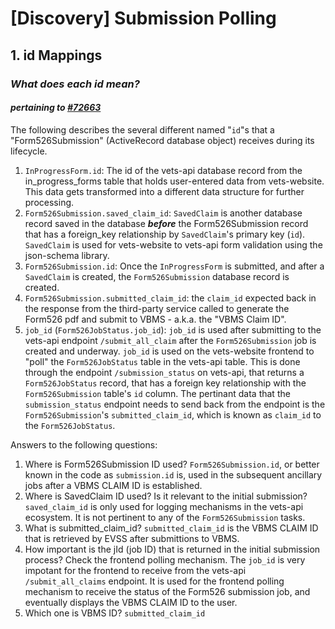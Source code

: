 # [Discovery] Submission Polling

## 1. id Mappings
### _What does each id mean?_
#### _pertaining to [#72663](https://app.zenhub.com/workspaces/disability-experience-63dbdb0a401c4400119d3a44/issues/gh/department-of-veterans-affairs/va.gov-team/72663)_

The following describes the several different named "`id`"s that a "Form526Submission" (ActiveRecord database object) receives during its lifecycle.

1. `InProgressForm.id`: The id of the vets-api database record from the in_progress_forms table that holds user-entered data from vets-website. This data gets transformed into a different data structure for further processing.
2. `Form526Submission.saved_claim_id`: `SavedClaim` is another database record saved in the database **_before_** the Form526Submission record that has a foreign_key relationship by `SavedClaim`'s primary key (`id`). `SavedClaim` is used for vets-website to vets-api form validation using the json-schema library.
3. `Form526Submission.id`: Once the `InProgressForm` is submitted, and after a `SavedClaim` is created, the `Form526Submission` database record is created. 
4. `Form526Submission.submitted_claim_id`: the `claim_id` expected back in the response from the third-party service called to generate the Form526 pdf and submit to VBMS - a.k.a. the "VBMS Claim ID".
5. `job_id` (`Form526JobStatus.job_id`): `job_id` is used after submitting to the vets-api endpoint `/submit_all_claim` after the `Form526Submission` job is created and underway. `job_id` is used on the vets-website frontend to "poll" the `Form526JobStatus` table in the vets-api table. This is done through the endpoint `/submission_status` on vets-api, that returns a `Form526JobStatus` record, that has a foreign key relationship with the `Form526Submission` table's `id` column. The pertinant data that the `submission_status` endpoint needs to send back from the endpoint is the `Form526Submission`'s `submitted_claim_id`, which is known as `claim_id` to the `Form526JobStatus`.

Answers to the following questions:
1. Where is Form526Submission ID used? `Form526Submission.id`, or better known in the code as `submission.id` is, used in the subsequent ancillary jobs after a VBMS CLAIM ID is established.
2. Where is SavedClaim ID used? Is it relevant to the initial submission?
   `saved_claim_id` is only used for logging mechanisms in the vets-api ecosystem. It is not pertinent to any of the `Form526Submission` tasks.
4. What is submitted_claim_id?
   `submitted_claim_id` is the VBMS CLAIM ID that is retrieved by EVSS after submittions to VBMS.
6. How important is the jId (job ID) that is returned in the initial submission process? Check the frontend polling mechanism.
   The `job_id` is very impotant for the frontend to receive from the vets-api `/submit_all_claims` endpoint. It is used for the frontend polling mechanism to receive the status of the Form526 submission job, and eventually displays the VBMS CLAIM ID to the user.
8. Which one is VBMS ID? `submitted_claim_id`
